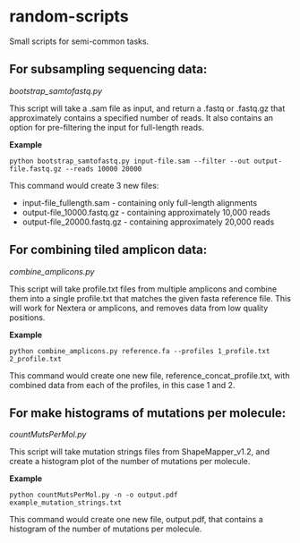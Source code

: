 random-scripts
==============
Small scripts for semi-common tasks.


For subsampling sequencing data:
--------------------------------
*bootstrap_samtofastq.py*

This script will take a .sam file as input, and return a .fastq or .fastq.gz
that approximately contains a specified number of reads. It also contains an
option for pre-filtering the input for full-length reads.

__Example__
```
python bootstrap_samtofastq.py input-file.sam --filter --out output-file.fastq.gz --reads 10000 20000
```
This command would create 3 new files:
+ input-file_fullength.sam - containing only full-length alignments
+ output-file_10000.fastq.gz - containing approximately 10,000 reads
+ output-file_20000.fastq.gz - containing approximately 20,000 reads


For combining tiled amplicon data:
----------------------------------
*combine_amplicons.py*

This script will take profile.txt files from multiple amplicons and combine them
into a single profile.txt that matches the given fasta reference file. This
will work for Nextera or amplicons, and removes data from low quality positions.

__Example__
```
python combine_amplicons.py reference.fa --profiles 1_profile.txt 2_profile.txt
```
This command would create one new file, reference_concat_profile.txt, with combined data from each of the profiles, in this case 1 and 2.


For make histograms of mutations per molecule:
----------------------------------------------
*countMutsPerMol.py*

This script will take mutation strings files from ShapeMapper_v1.2, and create a histogram plot of the number of mutations per molecule.

__Example__
```
python countMutsPerMol.py -n -o output.pdf example_mutation_strings.txt
```
This command would create one new file, output.pdf, that contains a histogram of the number of mutations per molecule.

